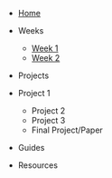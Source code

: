 * [Home](/README.md)

* Weeks
    * [Week 1](weeks/week_01.md)
    * [Week 2](weeks/week_02.md)

* Projects
* Project 1
    * Project 2
    * Project 3
    * Final Project/Paper

* Guides

* Resources
